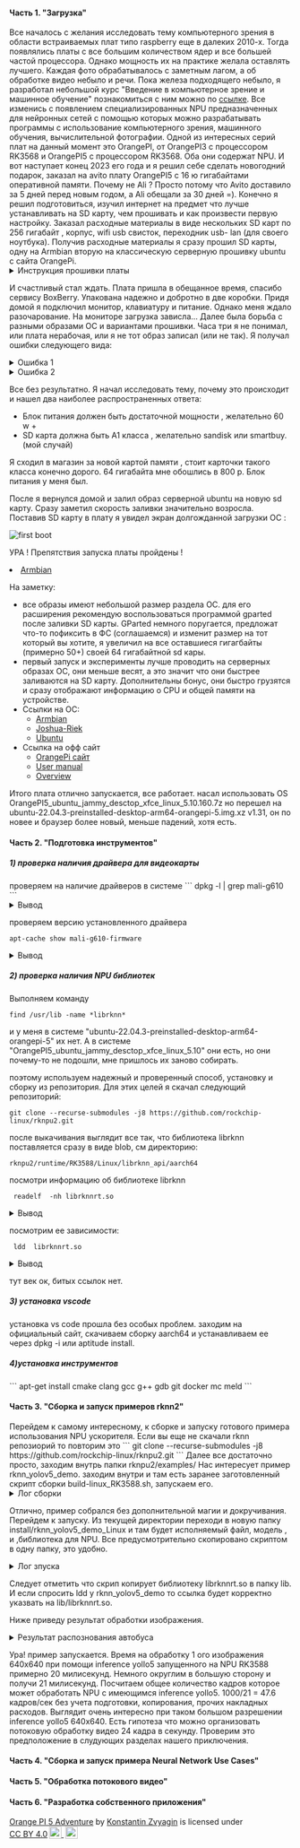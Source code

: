 
<h4>Часть 1. "Загрузка"</h4>
Все началось с желания исследовать тему компьютерного зрения в области встраиваемых плат типо raspberry еще в далеких 2010-х. Тогда появлялись платы с все большим количеством ядер и все большей частой процессора. Однако мощность их на практике желала оставлять лучшего. Каждая фото обрабатывалось с заметным лагом, а об обработке видео небыло и речи. Пока железа подходящего небыло, я разработал небольшой курс "Введение в  компьютерное зрение и машинное обучение" познакомиться с ним можно по <a href="https://github.com/kzvyagin/introduction_to_cv_and_ml">ссылке</a>.  
Все изменись с появлением специализированных NPU предназначенных для нейронных сетей с помощью которых можно разрабатывать программы с использование компьютерного зрения, машинного обучения, вычислительной фотографии. Одной из интересных серий плат на данный момент это OrangePI, от OrangePI3 с процессором RK3568 и OrangePI5 с процессором RK3568. Оба они содержат NPU.
И вот наступает конец 2023 его года и я решил себе сделать новогодний подарок, заказал на avito плату OrangePI5 с 16 ю гигабайтами оперативной памяти. Почему не Ali ? Просто потому что Avito доставило за 5 дней перед новым годом, а Ali обещали за 30 дней =).
Конечно я решил подготовиться, изучил интернет на предмет что лучше устанавливать на SD карту, чем прошивать и как произвести первую настройку. Заказал расходные материалы в виде нескольких SD карт по 256 гигабайт , корпус, wifi usb свисток, переходник usb- lan (для своего ноутбука). 
Получив расходные материалы я сразу прошил SD карты, одну на Armbian вторую на классическую серверную прошивку ubuntu с сайта OrangePi.

 
<details close>
  <summary>Инструкция прошивки платы</summary>

Команды для распаковки образов:

```
7z x mysuper.iso.7z
zx --decompress mysuper.iso.zx
```
Команды для прошивки:
узнать куда примонтировалась sd карта 
```
dmesg
```
посмотреть разделы sd:
```
ls -l /dev/sd* или ls -l /dev/mmcblk*
```
вывод будет примерно следующим :
```
    /dev/mmcblk0
    /dev/mmcblk0p2
    /dev/mmcblk0p1
```
выбираем из указнных устройств корневой раздел:
```
/dev/mmcblk0 или /dev/sda 
```
далее переходим к прошивки
```
dd if=my_super_image.img of=/dev/sda bs=4M oflag=fsync status=progress
```
ждем, и после завершения обязательно запускаем команду sync перед извлечением карты
```
sync 
```
</details>


И счастливый стал ждать.
Плата пришла в обещанное время, спасибо сервису BoxBerry. Упакована надежно и добротно в две коробки. 
Придя домой я подключил монитор, клавиатуру и питание.  Однако меня ждало разочарование. На мониторе загрузка зависла... Далее была борьба с разными образами ОС и вариантами прошивки. Часа три я не понимал, или плата нерабочая, или я не тот образ записал (или не так). 
Я получал ошибки следующего вида:
 <details close>
  <summary>Ошибка 1</summary>

![ubuntu load error 1](https://raw.githubusercontent.com/kzvyagin/orange_pi_5/main/images/ubuntu_error.png)  

</details>


 <details close>
  <summary>Ошибка 2</summary>

 ![armbian load error 1](https://raw.githubusercontent.com/kzvyagin/orange_pi_5/main/images/armbian_error.png)  
</details>

Все без результатно. 
Я начал исследовать тему, почему это происходит и нашел два наиболее распространенных ответа:
* Блок питания должен быть достаточной мощности , желательно 60 w + 
* SD карта должна быть A1 класса , желательно sandisk или smartbuy. (мой случай)
  
Я сходил в магазин за новой картой памяти , стоит карточки такого класса конечно дорого. 64 гигабайта мне обошлись в 800 р. Блок питания у меня был.

После я вернулся домой и залил образ серверной ubuntu на новую sd карту. Сразу заметил скорость заливки значительно возросла. Поставив SD карту в плату я увидел экран долгожданной загрузки ОС :

 ![first boot](https://raw.githubusercontent.com/kzvyagin/orange_pi_5/main/images/first_orange_pi5_boot.png)  

  
УРА ! Препятствия запуска платы пройдены !

<li> <a href="">Armbian</a></li>

На заметку:
<ul>
  <li>все образы имеют небольшой размер раздела ОС. для его расширения рекомендую воспользоваться программой gparted после заливки SD карты. GParted немного поругается, предложат что-то пофиксить в ФС (соглашаемся) и изменит размер на тот который вы хотите, я увеличил на все оставшиеся гигагбайты (примерно 50+) своей 64 гигабайтной sd кары. </li>
  <li>первый запуск и эксперименты лучше проводить на серверных образах  ОС, они меньше весят, а это значит что они быстрее заливаются на SD карту. Дополнительны бонус, они быстро грузятся и сразу отображают информацию о CPU и общей памяти на устройстве. </li>
  <li> Ссылки на ОС:
    <ul>
      <li> <a href="https://www.armbian.com/orangepi-5/">Armbian</a></li>
      <li> <a href="https://github.com/Joshua-Riek/ubuntu-rockchip/releases">Joshua-Riek</a></li>
      <li><a href="https://drive.google.com/drive/folders/1i5zQOg1GIA4_VNGikFl2nPM0Y2MBw2M0">Ubuntu</a> </li>
    </ul>
  </li>
   <li>Ссылка на офф сайт 
    <ul>
      <li><a href="http://www.orangepi.org/html/hardWare/computerAndMicrocontrollers/service-and-support/Orange-pi-5.html">OrangePi сайт</a></li>
      <li><a href="https://drive.google.com/file/d/13LJk85ueOup2HqbEhcY2UhUw5lwESth_/view">User manual</a></li>
      <li><a href="http://www.orangepi.org/html/hardWare/computerAndMicrocontrollers/details/Orange-Pi-5.html">Overview</a> </li>
    </ul>
  </li>
</ul>

Итого плата отлично запускается, все работает. 
насал использовать OS OrangePI5_ubuntu_jammy_desctop_xfce_linux_5.10.160.7z
но перешел на ubuntu-22.04.3-preinstalled-desktop-arm64-orangepi-5.img.xz v1.31, он по новее и браузер более новый, меньше падений, хотя есть.

<h4>Часть 2. "Подготовка инструментов"</h4>

<h5>1) проверка наличия драйвера для видеокарты </h5>
проверяем на наличие драйверов в системе 
```
dpkg -l | grep mali-g610
```
<details close>
  <summary>Вывод</summary>
  
 ![check-mali-installed](https://raw.githubusercontent.com/kzvyagin/orange_pi_5/main/images/check-mali-installed.png)  

</details>

проверяем версию установленного драйвера 
```
apt-cache show mali-g610-firmware
```
 
<details close>
  <summary>Вывод</summary>
  
 ![mali-g610-firmware](https://raw.githubusercontent.com/kzvyagin/orange_pi_5/main/images/mali-g610-firmware.png)  

</details>

 <h5>2) проверка наличия NPU библиотек</h5>
 Выполняем команду 

 ```
 find /usr/lib -name *librknn*
 ```
и у меня в системе "ubuntu-22.04.3-preinstalled-desktop-arm64-orangepi-5" их нет. А в системе "OrangePI5_ubuntu_jammy_desctop_xfce_linux_5.10" они есть, но они почему-то не подошли, мне пришлось их заново собирать.

поэтому используем надежный и проверенный способ, установку и сборку из репозитория. Для этих целей я скачал следующий репозиторий:

```
git clone --recurse-submodules -j8 https://github.com/rockchip-linux/rknpu2.git
```

после выкачивания выглядит все так, что библиотека librknn поставляется сразу в виде blob, см директорию:
```
rknpu2/runtime/RK3588/Linux/librknn_api/aarch64
```
посмотри информацию об библиотеке librknn
```
 readelf  -nh librknnrt.so
```
<details close>
  <summary>Вывод</summary>

 ![librknn_readelf](https://raw.githubusercontent.com/kzvyagin/orange_pi_5/main/images/librknn_readelf.png)  
</details>

посмотрим ее зависимости:
```
 ldd  librknnrt.so
```


<details close>
  <summary>Вывод</summary>

 ![librknn_ldd](https://raw.githubusercontent.com/kzvyagin/orange_pi_5/main/images/librknn_ldd.png)  
</details>

тут век ок, битых ссылок нет.

<h5>3) установка vscode </h5>
установка vs code прошла без особых проблем. заходим на официальный сайт, скачиваем сборку aarch64 и устанавливаем ее через dpkg -i или aptitude install.

<h5> 4)установка инструментов </h5>
```
apt-get install cmake clang gcc g++ gdb git docker mc meld
``` 

<h4>Часть 3. "Сборка и запуск примеров rknn2"</h4>
 Перейдем к самому интересному, к сборке и запуску готового примера использования NPU ускорителя. 
Если вы еще не скачали rknn репозиорий то повторим это 
```
git clone --recurse-submodules -j8 https://github.com/rockchip-linux/rknpu2.git
```
Далее все достаточно просто, заходим внутрь папки rknpu2/examples/
Нас интересует пример rknn_yolov5_demo.
заходим внутри и там есть заранее заготовленный скрипт сборки build-linux_RK3588.sh, запускаем его.

<details close>
  <summary>Лог сборки</summary>

 ![librknn_ldd](https://raw.githubusercontent.com/kzvyagin/orange_pi_5/main/images/rknn_yollo5_demo_build_progress.png)  
</details>


Отлично, пример собрался без дополнительной магии и докручивания. 
Перейдем к запуску. 
Из текущей директории переходи в новую папку install/rknn_yolov5_demo_Linux и там будет исполняемый файл, модель , и ,библиотека для NPU.
Все предусмотрительно скопировано скриптом в одну папку, это удобно.
<details close>
  <summary>Лог зпуска</summary>

 ![librknn_ldd](https://raw.githubusercontent.com/kzvyagin/orange_pi_5/main/images/run_rknn_yollo5_demo.png)  
</details>

Следует отметить что скрип копирует библиотеку librknnrt.so в папку lib. И если спросить ldd у rknn_yolov5_demo то ссылка будет корректно указвать на lib/librknnrt.so.  

Ниже приведу результат обработки изображения.

<details close>
  <summary>Результат распознования автобуса</summary>
 ![librknn_ldd](https://raw.githubusercontent.com/kzvyagin/orange_pi_5/main/images/out_bus.png)  
</details>

Ура! пример запускается. Время на обработку 1 ого изображения 640x640 при помощи inference yollo5 запущенного на NPU RK3588 примерно 20 милисекунд. Немного округлим в большую сторону и получи 21 милисекунд. Посчитаем общее количество кадров которое может обработать NPU c имеющимся inference yollo5. 
1000/21 = 47.6 кадров/сек без учета подготовки, копирования, прочих накладных расходов. Выглядит очень интересно при таком большом разрешении inference yollo5 640х640. Есть гипотеза что можно организовать потоковую обработку видео 24 кадра в секунду. Проверим это предположение в слудующих разделах нашего приключения. 

<h4>Часть 4. "Сборка и запуск примера Neural Network Use Cases"</h4>

<h4>Часть 5. "Обработка потокового видео"</h4>

<h4>Часть 6. "Разработка собственного приложения"</h4>


<p xmlns:cc="http://creativecommons.org/ns#" xmlns:dct="http://purl.org/dc/terms/"><a property="dct:title" rel="cc:attributionURL" href="https://github.com/kzvyagin/orange_pi_5">Orange PI 5 Adventure</a> by <a rel="cc:attributionURL dct:creator" property="cc:attributionName" href="https://github.com/kzvyagin">Konstantin Zvyagin</a> is licensed under <a href="http://creativecommons.org/licenses/by/4.0/?ref=chooser-v1" target="_blank" rel="license noopener noreferrer" style="display:inline-block;">CC BY 4.0<img style="height:22px!important;margin-left:3px;vertical-align:text-bottom;" src="https://mirrors.creativecommons.org/presskit/icons/cc.svg?ref=chooser-v1"> <img style="height:22px!important;margin-left:3px;vertical-align:text-bottom;" src="https://mirrors.creativecommons.org/presskit/icons/by.svg?ref=chooser-v1"></a></p>

